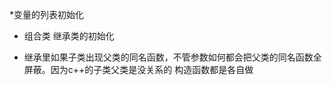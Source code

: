 *变量的列表初始化     



* 组合类 继承类的初始化  


* 继承里如果子类出现父类的同名函数，不管参数如何都会把父类的同名函数全屏蔽。因为c++的子类父类是没关系的  构造函数都是各自做
